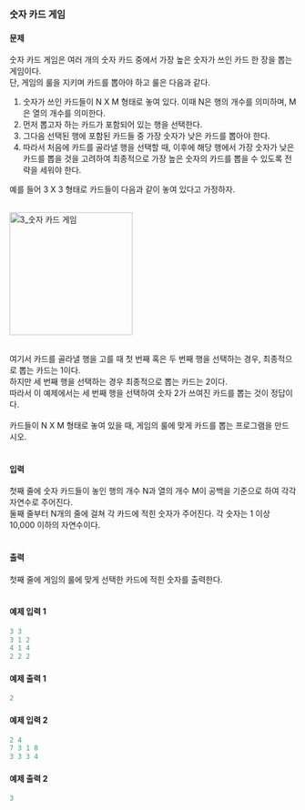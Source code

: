 ### 숫자 카드 게임  

#### 문제
숫자 카드 게임은 여러 개의 숫자 카드 중에서 가장 높은 숫자가 쓰인 카드 한 장을 뽑는 게임이다.  
단, 게임의 룰을 지키며 카드를 뽑아야 하고 룰은 다음과 같다.  

1. 숫자가 쓰인 카드들이 N X M 형태로 놓여 있다. 이때 N은 행의 개수를 의미하며, M은 열의 개수를 의미한다.  
2. 먼저 뽑고자 하는 카드가 포함되어 있는 행을 선택한다.
3. 그다음 선택된 행에 포함된 카드들 중 가장 숫자가 낮은 카드를 뽑아야 한다.
4. 따라서 처음에 카드를 골라낼 행을 선택할 때, 이후에 해당 행에서 가장 숫자가 낮은 카드를 뽑을 것을 고려하여 최종적으로 가장 높은 숫자의 카드를 뽑을 수 있도록 전략을 세워야 한다.  

예를 들어 3 X 3 형태로 카드들이 다음과 같이 놓여 있다고 가정하자.<br/><br/>

<img width="216" alt="3_숫자 카드 게임" src="https://github.com/CHUrururu/CodingTest/assets/147632493/e10a3566-7411-4caa-9051-10c9f90cbe6d"><br/><br/>

여기서 카드를 골라낼 행을 고를 때 첫 번째 혹은 두 번째 행을 선택하는 경우, 최종적으로 뽑는 카드는 1이다.  
하지만 세 번째 행을 선택하는 경우 최종적으로 뽑는 카드는 2이다.  
따라서 이 예제에서는 세 번째 행을 선택하여 숫자 2가 쓰여진 카드를 뽑는 것이 정답이다.<br/><br/>
카드들이 N X M 형태로 놓여 있을 때, 게임의 룰에 맞게 카드를 뽑는 프로그램을 만드시오.<br/><br/>

#### 입력
첫째 줄에 숫자 카드들이 놓인 행의 개수 N과 열의 개수 M이 공백을 기준으로 하여 각각 자연수로 주어진다.  
둘째 줄부터 N개의 줄에 걸쳐 각 카드에 적힌 숫자가 주어진다. 각 숫자는 1 이상 10,000 이하의 자연수이다.<br/><br/>

#### 출력
첫째 줄에 게임의 룰에 맞게 선택한 카드에 적힌 숫자를 출력한다.<br/><br/>

#### 예제 입력 1
```python
3 3
3 1 2
4 1 4
2 2 2
```

#### 예제 출력 1
```python
2
```

#### 예제 입력 2
```python
2 4
7 3 1 8
3 3 3 4
```

#### 예제 출력 2
```python
3
```
